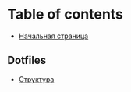 # Table of contents

* [Начальная страница](README.md)

## Dotfiles

* [Структура](dotfiles/kek.md)

